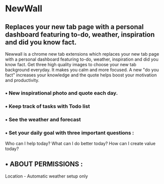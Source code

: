 # NewWall

## Replaces your new tab page with a personal dashboard featuring to-do, weather, inspiration and did you know fact.

Newwall is a chrome new tab extensions which replaces your new tab page with a personal dashboard featuring to-do, weather, inspiration and did you know fact. Get three high quality images to choose your new tab background everyday. It makes you calm and more focused. A new "do you fact" increases your knowledge and the quote helps boost your motivation and productivity.

### • New inspirational photo and quote each day.

### • Keep track of tasks with Todo list

### • See the weather and forecast

### • Set your daily goal with three important questions :

Who can I help today?
What can I do better today?
How can I create value today?

## • ABOUT PERMISSIONS :

Location - Automatic weather setup only
